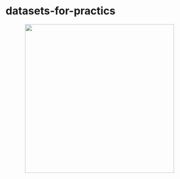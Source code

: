 # datasets-for-practics
<p align="center">
<img src="https://thumbs.dreamstime.com/b/data-science-uses-scientific-methods-processes-algorithms-systems-to-extract-knowledge-insights-various-concept-207016521.jpg"  height="400"  />
</p>
